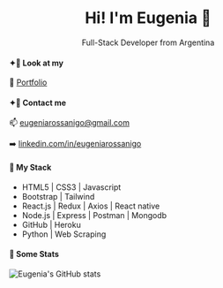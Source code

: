 ### <h1 align="center">Hi! I'm Eugenia 👋</h1>
<p align="center">Full-Stack Developer from Argentina</p>

#### ✦🔸 Look at my

🧩 [Portfolio](https://eugenia-rossanigo.web.app/)

#### ✦🔸 Contact me
📫 eugeniarossanigo@gmail.com

➡️ [linkedin.com/in/eugeniarossanigo](https://linkedin.com/in/eugeniarossanigo)


#### 🔸 My Stack
* HTML5 | CSS3 | Javascript
* Bootstrap | Tailwind
* React.js | Redux | Axios | React native
* Node.js | Express | Postman | Mongodb
* GitHub | Heroku
* Python | Web Scraping

#### 🔸 Some Stats
![Eugenia's GitHub stats](https://github-readme-stats.vercel.app/api?username=eugeniarossanigo&show_icons=true&theme=dark)
